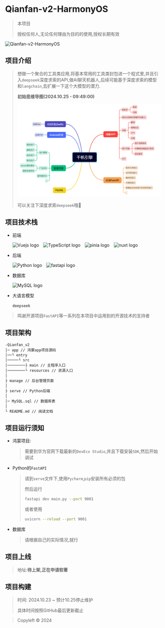 # Qianfan-v2-HarmonyOS

> 本项目
>
> 授权任何人,无论任何理由为目的的使用,授权长期有效

![Qianfan-v2-HarmonyOS](https://socialify.git.ci/xieleihan/Qianfan-v2-HarmonyOS/image?description=1&descriptionEditable=%E7%BA%AF%E8%A1%80HarmonyOS%E5%BC%80%E5%8F%91HAP%2CPython%E5%90%8E%E7%AB%AF%2CMySQL%E6%95%B0%E6%8D%AE%E6%8C%81%E4%B9%85%E5%8C%96&font=Source%20Code%20Pro&forks=1&issues=1&language=1&logo=https%3A%2F%2Favatars.githubusercontent.com%2Fu%2F57227318%3Fv%3D4&name=1&owner=1&pattern=Floating%20Cogs&pulls=1&stargazers=1&theme=Auto)

## 项目介绍

> 想做一个聚合的工具类应用,将基本常用的工具类封包进一个程式里,并且引入`deepseek`深度求索的API,做AI聊天机器人,后续可能基于深度求索的模型和`langchain`,去扩展一下这个大模型的潜力.
>
> **初始思维导图(2024.10.25 - 09:49:00)**
>
> ![](./public/Snipaste_2024-10-27_10-45-15.png)
>
> 可以关注下深度求索`deepseek`哦🤗

## 项目技术栈

- 前端

  <div align="left">
      <img src="https://fastly.jsdelivr.net/gh/devicons/devicon/icons/vuejs/vuejs-original.svg" height="45" alt="Vuejs logo"  />
       <img width="6" />
      <img src="https://fastly.jsdelivr.net/gh/devicons/devicon/icons/typescript/typescript-original.svg" height="45" alt="TypeScript logo"  />
      <img width="6" />
      <img src="https://pinia.vuejs.org/logo.svg" height="45" alt="pinia logo"  />
      <img width="6" />
      <img src="https://nuxt.com/assets/design-kit/logo-green-black.svg" height="45" alt="nuxt logo"  />
  </div>

- 后端

  <div align="left">
  	  <img src="https://fastly.jsdelivr.net/gh/devicons/devicon/icons/python/python-original.svg" height="45" alt="Python logo"  />
      <img width="6" />
      <img src="https://avatars.githubusercontent.com/u/156354296?s=48&v=4" height="45" alt="fastapi logo"  />
  	</div>

- 数据库

	<div align="left">
		  <img src="https://fastly.jsdelivr.net/gh/devicons/devicon/icons/mysql/mysql-original.svg" height="45" alt="MySQL logo"  />
		</div>
	
- 大语言模型

	`deepseek`

> 鸣谢开源项目`FastAPI`等一系列在本项目中运用到的开源技术的支持者

## 项目架构

```text
-Qianfan_v2
│─ app // 鸿蒙app项目源码
│──└ entry 
│─────└ src
│────────├ main // 主程序入口
│────────└ resources // 资源入口
│
├ manage // 后台管理页面
│
├ serve // Python后端 
│
│─ MySQL.sql // 数据库表
│
└ README.md // 阅读文档
```

## 项目运行须知

- 鸿蒙项目:

	> 需要到华为官网下载最新的`DevEco Studio`,并且下载安装`SDK`,然后开始调试

- Python的`FastAPI`

	> 请到`serve`文件下,使用`Pycharm`,`pip`安装所有必须的包
	>
	> 然后运行
	>
	> ```sh
	> fastapi dev main.py --port 9001
	> ```
	>
	> 或者使用
	>
	> ```sh
	> uvicorn --reload --port 9001
	> ```

- 数据库

	> 请根据自己的实际情况,就行

## 项目上线

> 地址:**待上架,正在申请软著**



## 项目构建

> 时间: 2024.10.23 ~ 预计10.25停止维护
>
> 具体时间按照GitHub最后更新截止



> Copyleft © 2024
